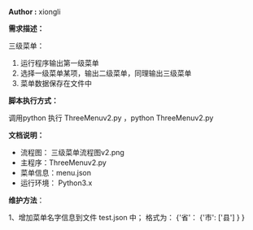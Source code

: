 **Author :** xiongli

**需求描述：**

三级菜单：
1. 运行程序输出第一级菜单
2. 选择一级菜单某项，输出二级菜单，同理输出三级菜单
3. 菜单数据保存在文件中


**脚本执行方式：**

调用python 执行 ThreeMenuv2.py ，python ThreeMenuv2.py

**文档说明：**

- 流程图： 三级菜单流程图v2.png
- 主程序：ThreeMenuv2.py
- 菜单信息：menu.json
- 运行环境： Python3.x


**维护方法**：

1、增加菜单名字信息到文件 test.json 中；
    格式为：
    {'省'：
            {'市':
                ['县']
            }
        }
    
